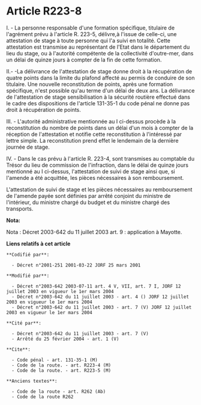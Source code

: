 # Article R223-8

I. - La personne responsable d'une formation spécifique, titulaire de l'agrément prévu à l'article R. 223-5, délivre,à
l'issue de celle-ci, une attestation de stage à toute personne qui l'a suivi en totalité. Cette attestation est transmise au
représentant de l'Etat dans le département du lieu du stage, ou à l'autorité compétente de la collectivité d'outre-mer, dans
un délai de quinze jours à compter de la fin de cette formation.

II.- -La délivrance de l'attestation de stage donne droit à la récupération de quatre points dans la limite du plafond
affecté au permis de conduire de son titulaire. Une nouvelle reconstitution de points, après une formation spécifique, n'est
possible qu'au terme d'un délai de deux ans. La délivrance de l'attestation de stage sensibilisation à la sécurité routière
effectué dans le cadre des dispositions de l'article 131-35-1 du code pénal ne donne pas droit à récupération de points.

III. - L'autorité administrative mentionnée au I ci-dessus procède à la reconstitution du nombre de points dans un délai d'un
mois à compter de la réception de l'attestation et notifie cette reconstitution à l'intéressé par lettre simple. La
reconstitution prend effet le lendemain de la dernière journée de stage.

IV. - Dans le cas prévu à l'article R. 223-4, sont transmises au comptable du Trésor du lieu de commission de l'infraction,
dans le délai de quinze jours mentionné au I ci-dessus, l'attestation de suivi de stage ainsi que, si l'amende a été
acquittée, les pièces nécessaires à son remboursement.

L'attestation de suivi de stage et les pièces nécessaires au remboursement de l'amende payée sont définies par arrêté
conjoint du ministre de l'intérieur, du ministre chargé du budget et du ministre chargé des transports.

**Nota:**

Nota : Décret 2003-642 du 11 juillet 2003 art. 9 : application à Mayotte.

**Liens relatifs à cet article**

	**Codifié par**:

	  - Décret n°2001-251 2001-03-22 JORF 25 mars 2001

	**Modifié par**:

	  - Décret n°2003-642 2003-07-11 art. 4 V, VII, art. 7 I, JORF 12 juillet 2003 en vigueur le 1er mars 2004
	  - Décret n°2003-642 du 11 juillet 2003 - art. 4 () JORF 12 juillet 2003 en vigueur le 1er mars 2004
	  - Décret n°2003-642 du 11 juillet 2003 - art. 7 (V) JORF 12 juillet 2003 en vigueur le 1er mars 2004

	**Cité par**:

	  - Décret n°2003-642 du 11 juillet 2003 - art. 7 (V)
	  - Arrêté du 25 février 2004 - art. 1 (V)

	**Cite**:

	  - Code pénal - art. 131-35-1 (M)
	  - Code de la route. - art. R223-4 (M)
	  - Code de la route. - art. R223-5 (M)

	**Anciens textes**:

	  - Code de la route - art. R262 (Ab)
	  - Code de la route R262
